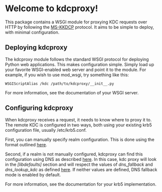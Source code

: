 Welcome to kdcproxy!
=====================

This package contains a WSGI module for proxying KDC requests over HTTP by
following the [MS-KKDCP] protocol. It aims to be simple to deploy, with
minimal configuration.

Deploying kdcproxy
------------------

The kdcproxy module follows the standard WSGI protocol for deploying Python
web applications. This makes configuration simple. Simply load up your favorite
WSGI-enabled web server and point it to the module. For example, if you wish
to use mod_wsgi, try something like this:

    WSGIScriptAlias /kdc /path/to/kdcproxy/__init__.py

For more information, see the documentation of your WSGI server.

Configuring kdcproxy
--------------------
When kdcproxy receives a request, it needs to know where to proxy it to. The
remote KDC is configured in two ways, both using your existing krb5
configuration file, usually /etc/krb5.conf.

First, you can manually specify realm configuration. This is done using the
format outlined [here][krb5-rlm].

Second, if a realm is not manually configured, kdcproxy can find this
configuration using DNS as described [here][krb5-dns]. In this case, kdc proxy
will look in the *[libdefaults]* section and will respect the values of
*dns_fallback* and *dns_lookup_kdc* as defined [here][krb5-cfg]. If neither
values are defined, DNS fallback mode is enabled by default.

For more information, see the documentation for your krb5 implementation.

[MS-KKDCP]: http://msdn.microsoft.com/en-us/library/hh553774.aspx
[krb5-dns]: http://web.mit.edu/kerberos/krb5-1.6/krb5-1.6.3/doc/krb5-admin.html#Using-DNS
[krb5-cfg]: http://web.mit.edu/kerberos/krb5-1.6/krb5-1.6.3/doc/krb5-admin.html#libdefaults
[krb5-rlm]: http://web.mit.edu/kerberos/krb5-1.6/krb5-1.6.3/doc/krb5-admin.html#realms-_0028krb5_002econf_0029